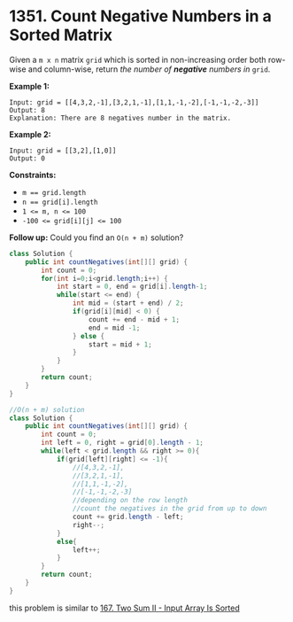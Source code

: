# 1351. Count Negative Numbers in a Sorted Matrix

Given a `m x n` matrix `grid` which is sorted in non-increasing order both row-wise and column-wise, return _the number of **negative** numbers in_ `grid`.

**Example 1:**

```
Input: grid = [[4,3,2,-1],[3,2,1,-1],[1,1,-1,-2],[-1,-1,-2,-3]]
Output: 8
Explanation: There are 8 negatives number in the matrix.
```

**Example 2:**

```
Input: grid = [[3,2],[1,0]]
Output: 0
```

**Constraints:**

* `m == grid.length`
* `n == grid[i].length`
* `1 <= m, n <= 100`
* `-100 <= grid[i][j] <= 100`

**Follow up:** Could you find an `O(n + m)` solution?

```java
class Solution {
    public int countNegatives(int[][] grid) {
        int count = 0;
        for(int i=0;i<grid.length;i++) {
            int start = 0, end = grid[i].length-1;
            while(start <= end) {
                int mid = (start + end) / 2;
                if(grid[i][mid] < 0) {
                    count += end - mid + 1;
                    end = mid -1;
                } else {
                    start = mid + 1;
                }
            }
        }
        return count;
    }
}
```

```java
//O(n + m) solution
class Solution {
    public int countNegatives(int[][] grid) {
        int count = 0;
        int left = 0, right = grid[0].length - 1;
        while(left < grid.length && right >= 0){
            if(grid[left][right] <= -1){
                //[4,3,2,-1],
                //[3,2,1,-1],
                //[1,1,-1,-2],
                //[-1,-1,-2,-3]
                //depending on the row length
                //count the negatives in the grid from up to down
                count += grid.length - left;
                right--;
            }
            else{
                left++;
            }
        }
        return count;
    }
}
```

this problem is similar to [167. Two Sum II - Input Array Is Sorted](167.-two-sum-ii-input-array-is-sorted.md)
